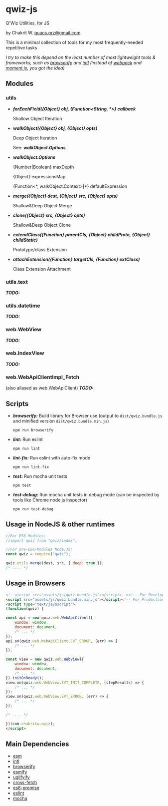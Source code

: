 # qwiz-js

Q'Wiz Utilities, for JS

by Chakrit W. <quaos.qrz@gmail.com>

This is a minimal collection of tools for my most frequently-needed repetitive tasks

_I try to make this depend on the least number of most lightweight tools & frameworks, such as [browserify][3] and [intl][2] (instead of [webpack](https://www.npmjs.com/package/webpack) and [moment.js](https://www.npmjs.com/package/moment), you got the idea)_

## Modules

### utils

* ***forEachField({Object} obj, {Function<String, \*>} callback***
  
  Shallow Object Iteration

* ***walkObject({Object} obj, {Object} opts)***
  
  Deep Object Iteration

  See: ***walkObject.Options***

* ***walkObject.Options***

  {Number|Boolean} maxDepth

  {Object} expressionsMap

  {Function<\*, walkObject.Context>|\*} defaultExpression

* ***merge({Object} dest, {Object} src, {Object} opts)***

  Shallow&Deep Object Merge

* ***clone({Object} src, {Object} opts)***

  Shallow&Deep Object Clone

* ***extendClass({Function} parentCls, {Object} childProto, {Object} childStatic)***

  Prototype/class Extension

* ***attachExtension({Function} targetCls, {Function} extClass)***

  Class Extension Attachment


### utils.text
 ***TODO:***

### utils.datetime
 ***TODO:***




### web.WebView
 ***TODO:***


### web.IndexView
 ***TODO:***



### web.WebApiClientImpl_Fetch
  (also aliased as web.WebApiClient)
 ***TODO:***




## Scripts

* ***browserify:*** Build library for Browser use (output to `dist/qwiz.bundle.js` and minified version `dist/qwiz.bundle.min.js`)

  `npm run browserify`

* ***lint:*** Run eslint

  `npm run lint`

* ***lint-fix:*** Run eslint with auto-fix mode

  `npm run lint-fix`

* ***test:*** Run mocha unit tests

  `npm test`

* ***test-debug:*** Run mocha unit tests in debug mode (can be inspected by tools like Chrome node.js inspector)

  `npm run test-debug` 

## Usage in NodeJS & other runtimes

```javascript
//For ES6 Modules:
//import qwiz from "qwiz/index";

//For pre-ES6-Modules Node.JS:
const qwiz = require("qwiz");

qwiz.utils.merge(dest, src, { deep: true });
/* .... */

```

## Usage in Browsers

```html
<!--<script src="assets/js/qwiz.bundle.js"></script>--><!-- For Development -->
<script src="assets/js/qwiz.bundle.min.js"></script><!-- For Production -->
<script type="text/javascript">
(function(qwiz) {

const api = new qwiz.web.WebApiClient({
    window: window,
    document: document,
    /* ... */
});
api.on(qwiz.web.WebApiClient.EVT_ERROR, (err) => {
    /* ... */
});

const view = new qwiz.web.WebView({
    window: window,
    document: document,
    /* ... */
}).initOnReady();
view.on(qwiz.web.WebView.EVT_INIT_COMPLETE, (stepResults) => {
    /* ... */
});
view.on(qwiz.web.WebView.EVT_ERROR, (err) => {
    /* ... */
});

/* .... */

})(com.chakritw.qwiz);
</script>
```

## Main Dependencies

* [esm][1]
* [intl][2]
* [browserify][3]
* [esmify][4]
* [uglifyify][5]
* [cross-fetch][6]
* [es6-promise][7]
* [eslint][8]
* [mocha][9]

[1]: https://www.npmjs.com/package/esm "esm"
[2]: https://www.npmjs.com/package/intl "intl"
[3]: https://www.npmjs.com/package/browserify "browserify"
[4]: https://www.npmjs.com/package/esmify "esmify"
[5]: https://www.npmjs.com/package/uglifyify "uglifyify"
[6]: https://www.npmjs.com/package/cross-fetch "cross-fetch" 
[7]: https://www.npmjs.com/package/es6-promise "es6-promise"
[8]: https://www.npmjs.com/package/eslint "eslint"
[9]: https://www.npmjs.com/package/mocha "mocha"

